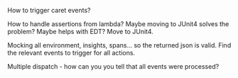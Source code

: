 
How to trigger caret events?

How to handle assertions from lambda? Maybe moving to JUnit4 solves the problem? Maybe helps with EDT?
Move to JUnit4.

Mocking all environment, insights, spans... so the returned json is valid.
Find the relevant events to trigger for all actions.

Multiple dispatch - how can you you tell that all events were processed?
